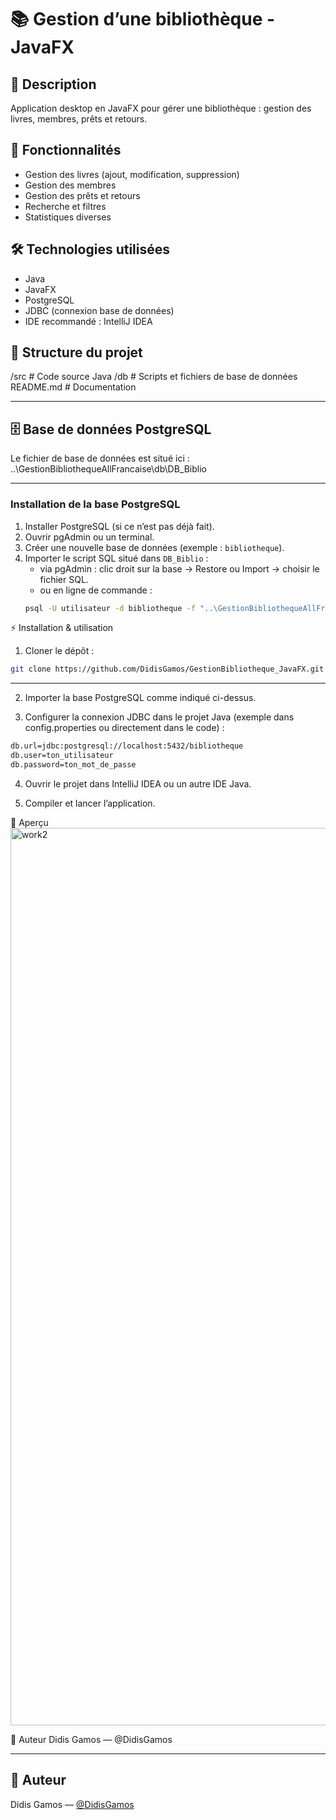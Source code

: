 # 📚 Gestion d’une bibliothèque - JavaFX

## 📌 Description  
Application desktop en JavaFX pour gérer une bibliothèque : gestion des livres, membres, prêts et retours.

## 🚀 Fonctionnalités  
- Gestion des livres (ajout, modification, suppression)  
- Gestion des membres  
- Gestion des prêts et retours  
- Recherche et filtres  
- Statistiques diverses  

## 🛠️ Technologies utilisées  
- Java  
- JavaFX  
- PostgreSQL  
- JDBC (connexion base de données)  
- IDE recommandé : IntelliJ IDEA  

## 📂 Structure du projet  

/src # Code source Java
/db # Scripts et fichiers de base de données
README.md # Documentation

---


## 🗄️ Base de données PostgreSQL  
Le fichier de base de données est situé ici : ..\GestionBibliothequeAllFrancaise\db\DB_Biblio

---


### Installation de la base PostgreSQL  
1. Installer PostgreSQL (si ce n’est pas déjà fait).  
2. Ouvrir pgAdmin ou un terminal.  
3. Créer une nouvelle base de données (exemple : `bibliotheque`).  
4. Importer le script SQL situé dans `DB_Biblio` :  
   - via pgAdmin : clic droit sur la base → Restore ou Import → choisir le fichier SQL.  
   - ou en ligne de commande :  
   ```bash
   psql -U utilisateur -d bibliotheque -f "..\GestionBibliothequeAllFrancaise\db\DB_Biblio\script.sql"

⚡ Installation & utilisation
1. Cloner le dépôt :

```bash
git clone https://github.com/DidisGamos/GestionBibliotheque_JavaFX.git

```

---

2. Importer la base PostgreSQL comme indiqué ci-dessus.

3. Configurer la connexion JDBC dans le projet Java (exemple dans config.properties ou directement dans le code) :
```bash
db.url=jdbc:postgresql://localhost:5432/bibliotheque
db.user=ton_utilisateur
db.password=ton_mot_de_passe

```

4. Ouvrir le projet dans IntelliJ IDEA ou un autre IDE Java.

5. Compiler et lancer l’application.

📸 Aperçu
<img width="2160" height="1436" alt="work2" src="https://github.com/user-attachments/assets/4bfc9525-6c47-4a82-80cd-ce4aac6df232" />


📄 Auteur
Didis Gamos — @DidisGamos

---

## 📄 Auteur  
Didis Gamos — [@DidisGamos](https://github.com/DidisGamos)